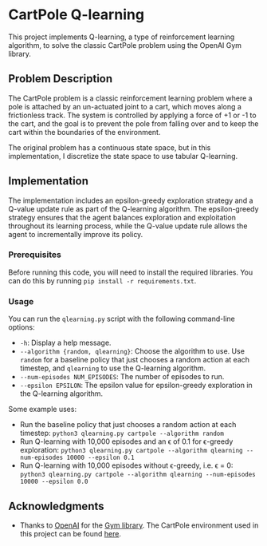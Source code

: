 # CartPole Q-learning 

This project implements Q-learning, a type of reinforcement learning algorithm, to solve the classic CartPole problem using the OpenAI Gym library. 

## Problem Description

The CartPole problem is a classic reinforcement learning problem where a pole is attached by an un-actuated joint to a cart, which moves along a frictionless track. The system is controlled by applying a force of +1 or -1 to the cart, and the goal is to prevent the pole from falling over and to keep the cart within the boundaries of the environment. 

The original problem has a continuous state space, but in this implementation, I discretize the state space to use tabular Q-learning.

## Implementation

The implementation includes an epsilon-greedy exploration strategy and a Q-value update rule as part of the Q-learning algorithm. The epsilon-greedy strategy ensures that the agent balances exploration and exploitation throughout its learning process, while the Q-value update rule allows the agent to incrementally improve its policy.


### Prerequisites

Before running this code, you will need to install the required libraries. You can do this by running 
`pip install -r requirements.txt`. 

### Usage

You can run the `qlearning.py` script with the following command-line options:

* `-h`: Display a help message.
* `--algorithm {random, qlearning}`: Choose the algorithm to use. Use `random` for a baseline policy that just chooses a random action at each timestep, and `qlearning` to use the Q-learning algorithm.
* `--num-episodes NUM_EPISODES`: The number of episodes to run. 
* `--epsilon EPSILON`: The epsilon value for epsilon-greedy exploration in the Q-learning algorithm.

Some example uses:
* Run the baseline policy that just chooses a random action at each timestep:
`python3 qlearning.py cartpole --algorithm random`
* Run Q-learning with 10,000 episodes and an ϵ of 0.1 for ϵ-greedy exploration:
`python3 qlearning.py cartpole --algorithm qlearning --num-episodes 10000 --epsilon 0.1`
* Run Q-learning with 10,000 episodes without ϵ-greedy, i.e. ϵ = 0:
`python3 qlearning.py cartpole --algorithm qlearning --num-episodes 10000 --epsilon 0.0`

## Acknowledgments

* Thanks to [OpenAI](https://openai.com) for the [Gym library](https://gym.openai.com). The CartPole environment used in this project can be found [here](https://gymnasium.farama.org/environments/classic_control/cart_pole/).
